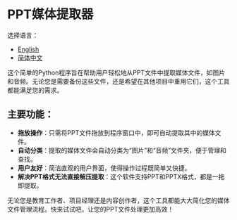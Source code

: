 # PPT媒体提取器

选择语言：
- [English](README2.md)
- [简体中文](README.md)

这个简单的Python程序旨在帮助用户轻松地从PPT文件中提取媒体文件，如图片和音频。无论您是需要备份这些文件，还是希望在其他项目中重用它们，这个工具都能满足您的需求。

## 主要功能：

- **拖放操作**：只需将PPT文件拖放到程序窗口中，即可自动提取其中的媒体文件。
- **自动分类**：提取的媒体文件会自动分类为“图片”和“音频”文件夹，便于管理和查找。
- **用户友好**：简洁直观的用户界面，使得操作过程既简单又快捷。
- **解决PPT格式无法直接解压提取**：这个软件支持PPT和PPTX格式，都是一拖即提取。

无论您是教育工作者、项目经理还是内容创作者，这个工具都能大大简化您的媒体文件管理流程。快来试试吧，让您的PPT文件处理更加高效！
